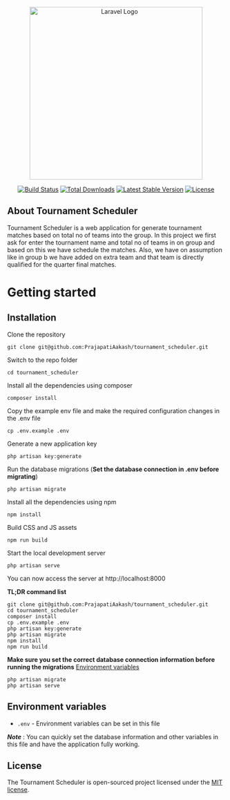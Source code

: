 <p align="center"><a href="https://laravel.com" target="_blank"><img src="https://raw.githubusercontent.com/laravel/art/master/logo-lockup/5%20SVG/2%20CMYK/1%20Full%20Color/laravel-logolockup-cmyk-red.svg" width="400" alt="Laravel Logo"></a></p>

<p align="center">
<a href="https://github.com/laravel/framework/actions"><img src="https://github.com/laravel/framework/workflows/tests/badge.svg" alt="Build Status"></a>
<a href="https://packagist.org/packages/laravel/framework"><img src="https://img.shields.io/packagist/dt/laravel/framework" alt="Total Downloads"></a>
<a href="https://packagist.org/packages/laravel/framework"><img src="https://img.shields.io/packagist/v/laravel/framework" alt="Latest Stable Version"></a>
<a href="https://packagist.org/packages/laravel/framework"><img src="https://img.shields.io/packagist/l/laravel/framework" alt="License"></a>
</p>

## About Tournament Scheduler

Tournament Scheduler is a web application for generate tournament matches based on total no of teams into the group. In this project we first ask for enter the tournament name and total no of teams in on group and based on this we have schedule the matches. Also, we have on assumption like in group b we have added on extra team and that team is directly qualified for the quarter final matches.

# Getting started

## Installation

Clone the repository

    git clone git@github.com:PrajapatiAakash/tournament_scheduler.git

Switch to the repo folder

    cd tournament_scheduler

Install all the dependencies using composer

    composer install

Copy the example env file and make the required configuration changes in the .env file

    cp .env.example .env

Generate a new application key

    php artisan key:generate

Run the database migrations (**Set the database connection in .env before migrating**)

    php artisan migrate

Install all the dependencies using npm

    npm install

Build CSS and JS assets

    npm run build

Start the local development server

    php artisan serve

You can now access the server at http://localhost:8000

**TL;DR command list**

    git clone git@github.com:PrajapatiAakash/tournament_scheduler.git
    cd tournament_scheduler
    composer install
    cp .env.example .env
    php artisan key:generate
    php artisan migrate
    npm install
    npm run build
    
**Make sure you set the correct database connection information before running the migrations** [Environment variables](#environment-variables)

    php artisan migrate
    php artisan serve

## Environment variables

- `.env` - Environment variables can be set in this file

***Note*** : You can quickly set the database information and other variables in this file and have the application fully working.

## License

The Tournament Scheduler is open-sourced project licensed under the [MIT license](https://opensource.org/licenses/MIT).
